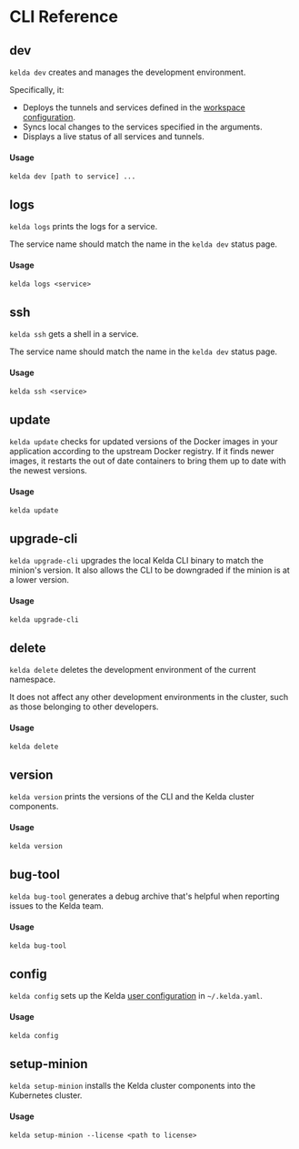 # CLI Reference

## dev

`kelda dev` creates and manages the development environment.

Specifically, it:

- Deploys the tunnels and services defined in the
  [workspace configuration](/administrator/configuration/#workspace-configuration).
- Syncs local changes to the services specified in the arguments.
- Displays a live status of all services and tunnels.

#### Usage

```
kelda dev [path to service] ...
```

## logs

`kelda logs` prints the logs for a service.

The service name should match the name in the `kelda dev` status page.

#### Usage

```
kelda logs <service>
```

## ssh

`kelda ssh` gets a shell in a service.

The service name should match the name in the `kelda dev` status page.

#### Usage

```
kelda ssh <service>
```

## update

`kelda update` checks for updated versions of the Docker images in your
application according to the upstream Docker registry. If it finds newer
images, it restarts the out of date containers to bring them up to date with
the newest versions.

#### Usage

```
kelda update
```

## upgrade-cli

`kelda upgrade-cli` upgrades the local Kelda CLI binary to match the minion's
version. It also allows the CLI to be downgraded if the minion is at a lower
version.

#### Usage

```
kelda upgrade-cli
```

## delete

`kelda delete` deletes the development environment of the current namespace.

It does not affect any other development environments in the cluster, such as
those belonging to other developers.

#### Usage

```
kelda delete
```

## version

`kelda version` prints the versions of the CLI and the Kelda cluster components.

#### Usage

```
kelda version
```

## bug-tool

`kelda bug-tool` generates a debug archive that's helpful when reporting issues
to the Kelda team.

#### Usage

```
kelda bug-tool
```

## config

`kelda config` sets up the Kelda [user configuration](/administrator/configuration/#user-configuration)
in `~/.kelda.yaml`.

#### Usage

```
kelda config
```


## setup-minion

`kelda setup-minion` installs the Kelda cluster components into the Kubernetes
cluster.

#### Usage

```
kelda setup-minion --license <path to license>
```
